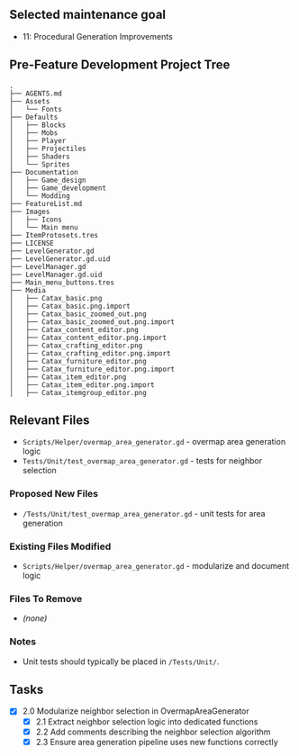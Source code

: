 ## Selected maintenance goal
- 11: Procedural Generation Improvements

## Pre-Feature Development Project Tree
```
.
├── AGENTS.md
├── Assets
│   └── Fonts
├── Defaults
│   ├── Blocks
│   ├── Mobs
│   ├── Player
│   ├── Projectiles
│   ├── Shaders
│   └── Sprites
├── Documentation
│   ├── Game_design
│   ├── Game_development
│   └── Modding
├── FeatureList.md
├── Images
│   ├── Icons
│   └── Main menu
├── ItemProtosets.tres
├── LICENSE
├── LevelGenerator.gd
├── LevelGenerator.gd.uid
├── LevelManager.gd
├── LevelManager.gd.uid
├── Main_menu_buttons.tres
├── Media
│   ├── Catax_basic.png
│   ├── Catax_basic.png.import
│   ├── Catax_basic_zoomed_out.png
│   ├── Catax_basic_zoomed_out.png.import
│   ├── Catax_content_editor.png
│   ├── Catax_content_editor.png.import
│   ├── Catax_crafting_editor.png
│   ├── Catax_crafting_editor.png.import
│   ├── Catax_furniture_editor.png
│   ├── Catax_furniture_editor.png.import
│   ├── Catax_item_editor.png
│   ├── Catax_item_editor.png.import
│   ├── Catax_itemgroup_editor.png
```

## Relevant Files
- `Scripts/Helper/overmap_area_generator.gd` - overmap area generation logic
- `Tests/Unit/test_overmap_area_generator.gd` - tests for neighbor selection

### Proposed New Files
- `/Tests/Unit/test_overmap_area_generator.gd` - unit tests for area generation

### Existing Files Modified
- `Scripts/Helper/overmap_area_generator.gd` - modularize and document logic

### Files To Remove
- *(none)*

### Notes
- Unit tests should typically be placed in `/Tests/Unit/`.

## Tasks
- [x] 2.0 Modularize neighbor selection in OvermapAreaGenerator
  - [x] 2.1 Extract neighbor selection logic into dedicated functions
  - [x] 2.2 Add comments describing the neighbor selection algorithm
  - [x] 2.3 Ensure area generation pipeline uses new functions correctly
